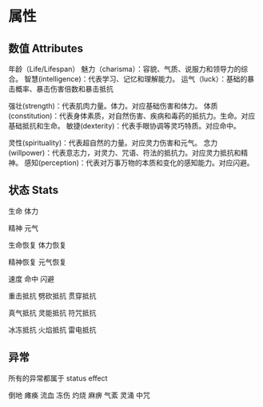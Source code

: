 # 属性

## 数值 Attributes

年龄（Life/Lifespan）
魅力（charisma）：容貌、气质、说服力和领导力的综合。
智慧(intelligence)：代表学习、记忆和理解能力。
运气（luck）：基础的暴击概率、暴击伤害倍数和暴击抵抗

强壮(strength)：代表肌肉力量。体力。对应基础伤害和体力。
体质(constitution)：代表身体素质，对自然伤害、疾病和毒药的抵抗力。生命。对应基础抵抗和生命。
敏捷(dexterity)：代表手眼协调等灵巧特质。对应命中。

灵性(spirituality)：代表超自然的力量。对应灵力伤害和元气。
念力(willpower)：代表意志力，对灵力、咒语、符法的抵抗力。对应灵力抵抗和精神。
感知(perception)：代表对万事万物的本质和变化的感知能力。对应闪避。

## 状态 Stats

生命
体力

精神
元气

生命恢复
体力恢复

精神恢复
元气恢复

速度
命中
闪避

重击抵抗
劈砍抵抗
贯穿抵抗

真气抵抗
灵能抵抗
符咒抵抗

冰冻抵抗
火焰抵抗
雷电抵抗

## 异常

所有的异常都属于 status effect

倒地 瘫痪 流血 冻伤 灼烧 麻痹 气紊 灵涌 中咒
